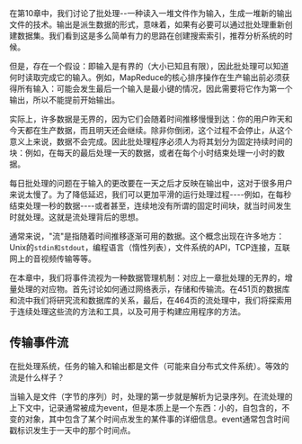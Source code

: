 在第10章中，我们讨论了批处理--一种读入一堆文件作为输入，生成一堆新的输出文件的技术。输出是派生数据的形式，意味着，如果有必要可以通过批处理重新创建数据集。我们看到这是多么简单有力的思路在创建搜索索引，推荐分析系统的时候。

但是，存在一个假设：即输入是有界的（大小已知且有限），因此批处理可以知道何时读取完成它的输入。例如，MapReduce的核心排序操作在生产输出前必须获得所有输入：可能会发生最后一个输入是最小键的情况，因此需要将它作为第一个输出，所以不能提前开始输出。

实际上，许多数据是无界的，因为它们会随着时间推移慢慢到达：你的用户昨天和今天都在生产数据，而且明天还会继续。除非你倒闭，这个过程不会停止，从这个意义上来说，数据不会完成。因此批处理程序必须人为将其划分为固定持续时间的块：例如，在每天的最后处理一天的数据，或者在每个小时结束处理一小时的数据。

每日批处理的问题在于输入的更改要在一天之后才反映在输出中，这对于很多用户来说太慢了。为了降低延迟，我们可以更加平滑的运行处理过程----例如，在每秒结束处理一秒的数据----或者甚至，连续地没有所谓的固定时间块，就当时间发生时就处理。这就是流处理背后的思想。

通常来说，"流"是指随着时间推移逐渐可用的数据。这个概念出现在许多地方：Unix的`stdin和stdout`，编程语言（惰性列表），文件系统的API，TCP连接，互联网上的音视频传输等等。

在本章中，我们将事件流视为一种数据管理机制：对应上一章批处理的无界的，增量处理的对应物。首先讨论如何通过网络表示，存储和传输流。在451页的数据库和流中我们将研究流和数据库的关系，最后，在464页的流处理中，我们将探索用于连续处理这些流的方法和工具，以及可用于构建应用程序的方法。

## 传输事件流

在批处理系统，任务的输入和输出都是文件（可能来自分布式文件系统）。等效的流是什么样子？

当输入是文件（字节的序列）时，处理的第一步就是解析为记录序列。在流处理的上下文中，记录通常被成为event，但是本质上是一个东西：小的，自包含的，不变的对象，其中包含了某个时间点发生的某件事的详细信息。event通常包含时间戳标识发生于一天中的那个时间点。

